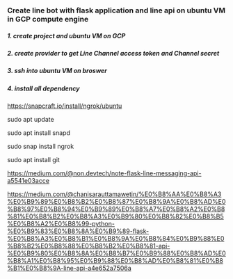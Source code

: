 ### Create line bot with flask application and line api on ubuntu VM in GCP compute engine

##### 1. create project and ubuntu VM on GCP

##### 2. create provider to get Line Channel access token and Channel secret

##### 3. ssh into ubuntu VM on broswer

##### 4. install all dependency

https://snapcraft.io/install/ngrok/ubuntu

sudo apt update

sudo apt install snapd

sudo snap install ngrok


sudo apt install git

https://medium.com/@non.devtech/note-flask-line-messaging-api-a5541e03acce

https://medium.com/@chanisarauttamawetin/%E0%B8%AA%E0%B8%A3%E0%B9%89%E0%B8%B2%E0%B8%87%E0%B8%9A%E0%B8%AD%E0%B8%97%E0%B8%94%E0%B9%89%E0%B8%A7%E0%B8%A2%E0%B8%81%E0%B8%B2%E0%B8%A3%E0%B9%80%E0%B8%82%E0%B8%B5%E0%B8%A2%E0%B8%99-python-%E0%B9%83%E0%B8%8A%E0%B9%89-flask-%E0%B8%A3%E0%B8%B1%E0%B8%9A%E0%B8%84%E0%B9%88%E0%B8%B2%E0%B8%88%E0%B8%B2%E0%B8%81-api-%E0%B9%80%E0%B8%8A%E0%B8%B7%E0%B9%88%E0%B8%AD%E0%B8%A1%E0%B8%95%E0%B9%88%E0%B8%AD%E0%B8%81%E0%B8%B1%E0%B8%9A-line-api-a4e652a7506a
